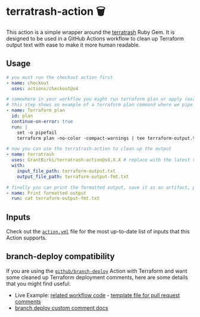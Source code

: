 # terratrash-action 🗑️

This action is a simple wrapper around the [terratrash](https://github.com/GrantBirki/terratrash) Ruby Gem. It is designed to be used in a GitHub Actions workflow to clean up Terraform output text with ease to make it more human readable.

## Usage

```yaml
# you must run the checkout action first
- name: checkout
  uses: actions/checkout@v4

# somewhere in your workflow you might run terraform plan or apply (example here)
# this step shows an example of a terraform plan command where we pipe the output to a file
- name: Terraform plan
  id: plan
  continue-on-error: true
  run: |
    set -o pipefail
    terraform plan -no-color -compact-warnings | tee terraform-output.txt

# now you can use the terratrash-action to clean up the output
- name: terratrash
  uses: GrantBirki/terratrash-action@vX.X.X # replace with the latest version
  with:
    input_file_path: terraform-output.txt
    output_file_path: terraform-output-fmt.txt

# finally you can print the formatted output, save it as an artifact, post it as a PR comment, etc.
- name: Print formatted output
  run: cat terraform-output-fmt.txt
```

## Inputs

Check out the [`action.yml`](./action.yml) file for the most up-to-date list of inputs that this Action supports.

## branch-deploy compatibility

If you are using the [`github/branch-deploy`](https://github.com/github/branch-deploy) Action with Terraform and want some cleaned up Terraform deployment comments, here are some details that you might find useful:

- Live Example: [related workflow code](https://github.com/the-hideout/cloudflare/blob/0e579405af0422e80ae76f3e085001fd528045ec/.github/workflows/branch-deploy.yml#L60-L94) - [template file for pull request comments](https://github.com/the-hideout/cloudflare/blob/0e579405af0422e80ae76f3e085001fd528045ec/.github/deployment_message.md)
- [branch deploy custom comment docs](https://github.com/github/branch-deploy/blob/1f6516ef5092890ce75d9e97ca7cbdb628e38bdd/docs/custom-deployment-messages.md)

